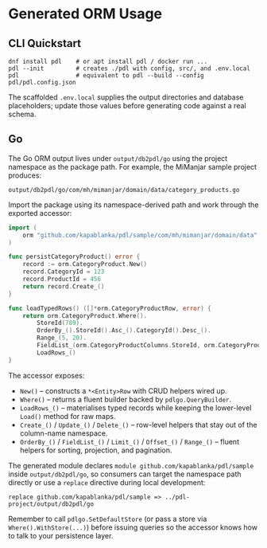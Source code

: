 # Generated ORM Usage

## CLI Quickstart

```
dnf install pdl    # or apt install pdl / docker run ...
pdl --init         # creates ./pdl with config, src/, and .env.local
pdl                # equivalent to pdl --build --config pdl/pdl.config.json
```

The scaffolded `.env.local` supplies the output directories and database placeholders; update those values before generating code against a real schema.

## Go

The Go ORM output lives under `output/db2pdl/go` using the project namespace as the package path. For example, the MiManjar sample project produces:

```
output/db2pdl/go/com/mh/mimanjar/domain/data/category_products.go
```

Import the package using its namespace-derived path and work through the exported accessor:

```go
import (
    orm "github.com/kapablanka/pdl/sample/com/mh/mimanjar/domain/data"
)

func persistCategoryProduct() error {
    record := orm.CategoryProduct.New()
    record.CategoryId = 123
    record.ProductId = 456
    return record.Create_()
}

func loadTypedRows() ([]*orm.CategoryProductRow, error) {
    return orm.CategoryProduct.Where().
        StoreId(789).
        OrderBy_().StoreId().Asc_().CategoryId().Desc_().
        Range_(5, 20).
        FieldList_(orm.CategoryProductColumns.StoreId, orm.CategoryProductColumns.ProductId).
        LoadRows_()
}
```

The accessor exposes:

- `New()` – constructs a `*<Entity>Row` with CRUD helpers wired up.
- `Where()` – returns a fluent builder backed by `pdlgo.QueryBuilder`.
- `LoadRows_()` – materialises typed records while keeping the lower-level `Load()` method for raw maps.
- `Create_()` / `Update_()` / `Delete_()` – row-level helpers that stay out of the column-name namespace.
- `OrderBy_()` / `FieldList_()` / `Limit_()` / `Offset_()` / `Range_()` – fluent helpers for sorting, projection, and pagination.

The generated module declares `module github.com/kapablanka/pdl/sample` inside `output/db2pdl/go`, so consumers can target the namespace path directly or use a `replace` directive during local development:

```
replace github.com/kapablanka/pdl/sample => ../pdl-project/output/db2pdl/go
```

Remember to call `pdlgo.SetDefaultStore` (or pass a store via `Where().WithStore(...)`) before issuing queries so the accessor knows how to talk to your persistence layer.
